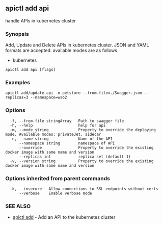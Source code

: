 ## apictl add api

handle APIs in kubernetes cluster 

### Synopsis

Add, Update and Delete APIs in kubernetes cluster. JSON and YAML formats are accepted.
available modes are as follows
* kubernetes

```
apictl add api [flags]
```

### Examples

```
apictl add/update api -n petstore --from-file=./Swagger.json --replicas=3 --namespace=wso2
```

### Options

```
  -f, --from-file stringArray   Path to swagger file
  -h, --help                    help for api
  -m, --mode string             Property to override the deploying mode. Available modes: privateJet, sidecar
  -n, --name string             Name of the API
      --namespace string        namespace of API
      --override                Property to override the existing docker image with same name and version
      --replicas int            replica set (default 1)
  -v, --version string          Property to override the existing docker image with same name and version
```

### Options inherited from parent commands

```
  -k, --insecure   Allow connections to SSL endpoints without certs
      --verbose    Enable verbose mode
```

### SEE ALSO

* [apictl add](apictl_add.md)	 - Add an API to the kubernetes cluster

